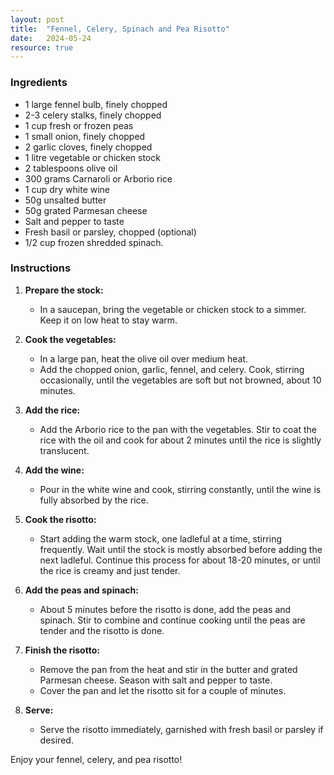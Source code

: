 ```yaml
---
layout: post
title:  "Fennel, Celery, Spinach and Pea Risotto"
date:   2024-05-24
resource: true
---
```


### Ingredients
- 1 large fennel bulb, finely chopped
- 2-3 celery stalks, finely chopped
- 1 cup fresh or frozen peas
- 1 small onion, finely chopped
- 2 garlic cloves, finely chopped
- 1 litre vegetable or chicken stock
- 2 tablespoons olive oil
- 300 grams Carnaroli or Arborio rice
- 1 cup dry white wine
- 50g unsalted butter
- 50g grated Parmesan cheese
- Salt and pepper to taste
- Fresh basil or parsley, chopped (optional)
- 1/2 cup frozen shredded spinach.

### Instructions

1. **Prepare the stock:**
   - In a saucepan, bring the vegetable or chicken stock to a simmer. Keep it on low heat to stay warm.

2. **Cook the vegetables:**
   - In a large pan, heat the olive oil over medium heat.
   - Add the chopped onion, garlic, fennel, and celery. Cook, stirring occasionally, until the vegetables are soft but not browned, about 10 minutes.

3. **Add the rice:**
   - Add the Arborio rice to the pan with the vegetables. Stir to coat the rice with the oil and cook for about 2 minutes until the rice is slightly translucent.

4. **Add the wine:**
   - Pour in the white wine and cook, stirring constantly, until the wine is fully absorbed by the rice.

5. **Cook the risotto:**
   - Start adding the warm stock, one ladleful at a time, stirring frequently. Wait until the stock is mostly absorbed before adding the next ladleful. Continue this process for about 18-20 minutes, or until the rice is creamy and just tender.

6. **Add the peas and spinach:**
   - About 5 minutes before the risotto is done, add the peas and spinach. Stir to combine and continue cooking until the peas are tender and the risotto is done.

7. **Finish the risotto:**
   - Remove the pan from the heat and stir in the butter and grated Parmesan cheese. Season with salt and pepper to taste.
   - Cover the pan and let the risotto sit for a couple of minutes.

8. **Serve:**
   - Serve the risotto immediately, garnished with fresh basil or parsley if desired.

Enjoy your fennel, celery, and pea risotto!